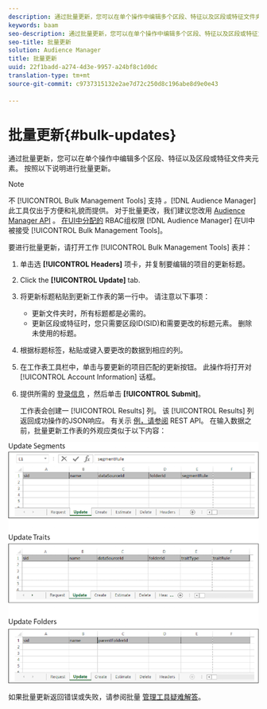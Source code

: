 ```yaml
---
description: 通过批量更新，您可以在单个操作中编辑多个区段、特征以及区段或特征文件夹元素。 按照以下说明进行批量更新。
keywords: baam
seo-description: 通过批量更新，您可以在单个操作中编辑多个区段、特征以及区段或特征文件夹元素。 按照以下说明进行批量更新。
seo-title: 批量更新
solution: Audience Manager
title: 批量更新
uuid: 22f1badd-a274-4d3e-9957-a24bf8c1d0dc
translation-type: tm+mt
source-git-commit: c9737315132e2ae7d72c250d8c196abe8d9e0e43

---
```



# 批量更新{#bulk-updates}

通过批量更新，您可以在单个操作中编辑多个区段、特征以及区段或特征文件夹元素。 按照以下说明进行批量更新。

<!-- 

t_bulk_updates.xml

 -->

>[!NOTE]
>
>不 [!UICONTROL Bulk Management Tools] 支持 *。*[!DNL Audience Manager]此工具仅出于方便和礼貌而提供。 对于批量更改，我们建议您改用 [Audience Manager API](../../api/rest-api-main/aam-api-getting-started.md) 。 [在UI中分配的](../../features/administration/administration-overview.md) RBAC组权限 [!DNL Audience Manager] 在UI中被接受 [!UICONTROL Bulk Management Tools]。

要进行批量更新，请打开工作 [!UICONTROL Bulk Management Tools] 表并：

1. 单击选 **[!UICONTROL Headers]** 项卡，并复制要编辑的项目的更新标题。
1. Click the **[!UICONTROL Update]** tab.
1. 将更新标题粘贴到更新工作表的第一行中。 请注意以下事项：

   * 更新文件夹时，所有标题都是必需的。
   * 更新区段或特征时，您只需要区段ID(SID)和需要更改的标题元素。 删除未使用的标题。

1. 根据标题标签，粘贴或键入要更改的数据到相应的列。
1. 在工作表工具栏中，单击与要更新的项目匹配的更新按钮。
此操作将打开对 [!UICONTROL Account Information] 话框。

1. 提供所需的 [登录信息](../../reference/bulk-management-tools/bulk-management-intro.md#auth-reqs) ，然后单击 **[!UICONTROL Submit]**。

   工作表会创建一 [!UICONTROL Results] 列。 该 [!UICONTROL Results] 列返回成功操作的JSON响应。 有关示 [例，请参阅](../../api/rest-api-main/rest-api-main.md) REST API。 在输入数据之前，批量更新工作表的外观应类似于以下内容：

![](assets/update.png)

如果批量更新返回错误或失败，请参阅批量 [管理工具疑难解答](../../reference/bulk-management-tools/bulk-troubleshooting.md)。
